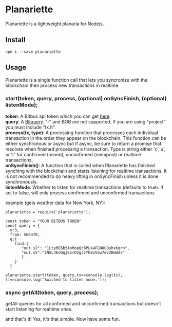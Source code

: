 # Planariette
 Planariette is a lightweight planaria for Nodejs.
 
 ## Install
 
 `npm i --save planariette`
 
 ## Usage

Planariette is a single function call that lets you syncronize with the blockchain then process new transactions in realtime.

### start(token, query, process, (optional) onSyncFinish, (optional) listenMode);

**token**: A Bitbus api token which you can get [here](https://token.planaria.network).  
**query**: A [Bitquery](https://bitquery.planaria.network/#/?id=bitquery). "r" and BOB are not supported. If you are using "project" you must include "tx.h".   
**process(tx, type)**: A processing function that processes each individual transaction in the order they appear on the blockchain. This function can be either synchronous or async but if async, be sure to return a promise that resolves when finished processing a transaction. Type is string either 'c','u', or 'r' for confirmed (mined), unconfirmed (mempool) or realtime transactions.   
**onSyncFinish()**: A function that is called when Planariette has finished synching with the blockchain and starts listening for realtime transactions. It is not recommended to do heavy lifting in onSyncFinish unless it is done synchronously.  
**listenMode**: Whether to listen for realtime transactions (defaults to true). If set to false, will only process confirmed and unconfirmed transactions

example (gets weather data for New York, NY):
```
planariette = require('planariette');

const token = "YOUR BITBUS TOKEN"
const query = {
  v:3,
  from: 566470,
  q:{
    find:{
       "out.s2": "1LtyME6b5AnMopQrBPLk4FGN8UBuhxKqrn", 
       "out.s5":"1NSL3EoQqjEzrD2gJzYhezVow7e2ZBmDdz"
       }
    }
  }
  
planariette.start(token, query,tx=>console.log(tx),()=>console.log('Swiched to listen mode.'));
```

### async getAll(token, query, process);  
getAll queries for all confirmed and unconfirmed transactions but doesn't start listening for realtime ones.

and that's it! Yes, it's that simple. Now have some fun.
